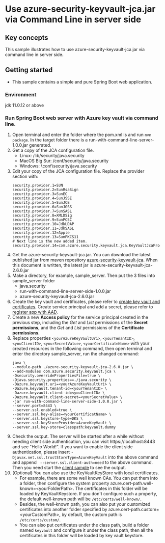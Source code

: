 # Use azure-security-keyvault-jca.jar via Command Line in server side

## Key concepts
This sample illustrates how to use azure-security-keyvault-jca.jar via command line in server side.

## Getting started
- This sample contains a simple and pure Spring Boot web application.

### Environment
jdk 11.0.12 or above

### Run Spring Boot web server with Azure key vault via command line. 
1. Open terminal and enter the folder where the pom.xml is and run `mvn package`. In the target
   folder there is a run-with-command-line-server-1.0.0.jar generated.  
1. Get a copy of the JCA configuration file.
   - Linux: <java-home>/lib/security/java.security
   - MacOS Big Sur: <java-home>/conf/security/java.security
   - Windows: <java-home>\conf\security\java.security 
1. Edit your copy of the JCA configuration file. Replace the provider section with: 
   ```
   security.provider.1=SUN
   security.provider.2=SunRsaSign
   security.provider.3=SunEC
   security.provider.4=SunJSSE
   security.provider.5=SunJCE
   security.provider.6=SunJGSS
   security.provider.7=SunSASL
   security.provider.8=XMLDSig
   security.provider.9=SunPCSC
   security.provider.10=JdkLDAP
   security.provider.11=JdkSASL
   security.provider.12=Apple
   security.provider.13=SunPKCS11
   # Next line is the new added item.
   security.provider.14=com.azure.security.keyvault.jca.KeyVaultJcaProvider
   ```
1. Get the azure-security-keyvault-jca.jar. You can download the latest published jar from maven
   repository [azure-security-keyvault-jca]. When this document is written, the latest jar is
   azure-security-keyvault-jca-2.6.0.jar
1. Make a directory, for example, sample_server. Then put the 3 files into sample_server folder
    - java.security
    - run-with-command-line-server-side-1.0.0.jar
    - azure-security-keyvault-jca-2.6.0.jar
1. Create the key vault and certificates, please refer to [create key vault and certificates][create_key_vault_and_certificates]. Create service principal and add a secret, please refer to [register app with AAD][register_app_with_AAD].
1. Create a new **Access policy** for the service principal created in the previous step, including the *Get* and *List* permissions of the **Secret permissions**, and the *Get* and *List* permissions of the **Certificate permissions**. 
1. Replace properties `<yourAzureKeyVaultUri>`, `<yourTenantID>`, `<youClientID>`, `<yourSecretValue>`, `<yourCertificateName>` with your created resources in the following command, then open terminal and enter the directory sample_server, run the changed command:
   ```
   java \
   --module-path ./azure-security-keyvault-jca-2.6.0.jar \
   --add-modules com.azure.security.keyvault.jca \
   -Dsecurity.overridePropertiesFile=true \
   -Djava.security.properties==./java.security \
   -Dazure.keyvault.uri=<yourAzureKeyVaultUri> \
   -Dazure.keyvault.tenant-id=<yourTenantID> \
   -Dazure.keyvault.client-id=<youClientID> \
   -Dazure.keyvault.client-secret=<yourSecretValue> \
   -jar run-with-command-line-server-side-1.0.0.jar \
   --server.port=8443 \
   --server.ssl.enabled=true \
   --server.ssl.key-alias=<yourCertificatName> \
   --server.ssl.keystore-type=DKS \
   --server.ssl.keyStoreProvider=AzureKeyVault \
   --server.ssl.key-store=classpath:keyvault.dummy
   ```
1. Check the output. The server will be started after a while without needing client side 
   authentication, you can visit https://localhost:8443 and see "Hello World!". If you want to 
   enable the client side authentication, please insert 
   `-Djavax.net.ssl.trustStoreType=AzureKeyVault` into the above command and append 
   ` --server.ssl.client-auth=need` to the above command. Then you need start the 
   [client sample] to see the output.
1. (Optional) You can also use the KeyVaultKeyStore with local certificates. 
    - For example, there are some well known CAs. You can put them into a folder, then configure
      the system property azure.cert-path.well-known=\<yourFolderPath>. The certificates in this 
      folder will be loaded by KeyVaultKeystore. If you don't configure such a property, the 
      default well-known path will be `/etc/certs/well-known/`.
    - Besides, the well-known path, you can also put your customized certificates into another 
      folder specified by azure.cert-path.custom=\<yourCustomPath>, by default, the custom path 
      is `/etc/certs/custom/`.
    - You can also put certificates under the class path, build a folder named `keyvault` and 
      configure it under the class path, then all the certificates in this folder will be loaded 
      by key vault keystore.

<!-- LINKS -->
[azure-security-keyvault-jca]: https://mvnrepository.com/artifact/com.azure/azure-security-keyvault-jca
[create_key_vault_and_certificates]: https://docs.microsoft.com/azure/key-vault/certificates/quick-create-portal
[register_app_with_AAD]: https://docs.microsoft.com/en-us/azure/active-directory/develop/quickstart-register-app
[client sample]: ../run-with-command-line-client-side/README.md

